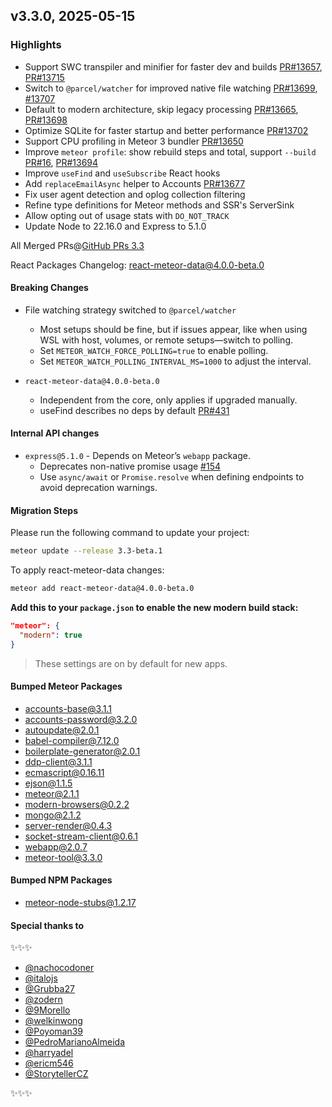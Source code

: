 ## v3.3.0, 2025-05-15

### Highlights

- Support SWC transpiler and minifier for faster dev and builds [PR#13657](https://github.com/meteor/meteor/pull/13657),  [PR#13715](https://github.com/meteor/meteor/pull/13715)
- Switch to `@parcel/watcher` for improved native file watching [PR#13699](https://github.com/meteor/meteor/pull/13699), [#13707](https://github.com/meteor/meteor/pull/13707)
- Default to modern architecture, skip legacy processing [PR#13665](https://github.com/meteor/meteor/pull/13665), [PR#13698](https://github.com/meteor/meteor/pull/13698)
- Optimize SQLite for faster startup and better performance [PR#13702](https://github.com/meteor/meteor/pull/13702)
- Support CPU profiling in Meteor 3 bundler [PR#13650](https://github.com/meteor/meteor/pull/13650)
- Improve `meteor profile`: show rebuild steps and total, support `--build` [PR#16](https://github.com/meteor/performance/pull/16), [PR#13694](https://github.com/meteor/meteor/pull/13694)
- Improve `useFind` and `useSubscribe` React hooks
- Add `replaceEmailAsync` helper to Accounts [PR#13677](https://github.com/meteor/meteor/pull/13677)
- Fix user agent detection and oplog collection filtering
- Refine type definitions for Meteor methods and SSR's ServerSink
- Allow opting out of usage stats with `DO_NOT_TRACK`
- Update Node to 22.16.0 and Express to 5.1.0

All Merged PRs@[GitHub PRs 3.3](https://github.com/meteor/meteor/pulls?q=is%3Apr+is%3Amerged+base%3Arelease-3.3)

React Packages Changelog: [react-meteor-data@4.0.0-beta.0](https://github.com/meteor/react-packages/blob/fb73eeb89ff59664a7a01769fa1c2c880e72a3e5/packages/react-meteor-data/CHANGELOG.md#v400-beta0-xxx)

#### Breaking Changes

- File watching strategy switched to `@parcel/watcher`
    - Most setups should be fine, but if issues appear, like when using WSL with host, volumes, or remote setups—switch to polling.
    - Set `METEOR_WATCH_FORCE_POLLING=true` to enable polling.
    - Set `METEOR_WATCH_POLLING_INTERVAL_MS=1000` to adjust the interval.

- `react-meteor-data@4.0.0-beta.0`
  - Independent from the core, only applies if upgraded manually.
  - useFind describes no deps by default [PR#431](https://github.com/meteor/react-packages/pull/431)

####  Internal API changes

- `express@5.1.0` - Depends on Meteor’s `webapp` package.
  - Deprecates non-native promise usage [#154](https://github.com/pillarjs/router/pull/154)
  - Use `async/await` or `Promise.resolve` when defining endpoints to avoid deprecation warnings.

#### Migration Steps

Please run the following command to update your project:

```bash
meteor update --release 3.3-beta.1
```

To apply react-meteor-data changes:

```bash
meteor add react-meteor-data@4.0.0-beta.0
```

**Add this to your `package.json` to enable the new modern build stack:**

```json
"meteor": {
  "modern": true
}
```

> These settings are on by default for new apps.

#### Bumped Meteor Packages

- accounts-base@3.1.1
- accounts-password@3.2.0
- autoupdate@2.0.1
- babel-compiler@7.12.0
- boilerplate-generator@2.0.1
- ddp-client@3.1.1
- ecmascript@0.16.11
- ejson@1.1.5
- meteor@2.1.1
- modern-browsers@0.2.2
- mongo@2.1.2
- server-render@0.4.3
- socket-stream-client@0.6.1
- webapp@2.0.7
- meteor-tool@3.3.0

#### Bumped NPM Packages

- meteor-node-stubs@1.2.17

#### Special thanks to

✨✨✨

- [@nachocodoner](https://github.com/nachocodoner)  
- [@italojs](https://github.com/italojs)
- [@Grubba27](https://github.com/Grubba27)  
- [@zodern](https://github.com/zodern)
- [@9Morello](https://github.com/9Morello)
- [@welkinwong](https://github.com/welkinwong)
- [@Poyoman39](https://github.com/Poyoman39)
- [@PedroMarianoAlmeida](https://github.com/PedroMarianoAlmeida)
- [@harryadel](https://github.com/harryadel)
- [@ericm546](https://github.com/ericm546)
- [@StorytellerCZ](https://github.com/StorytellerCZ)

✨✨✨ 
